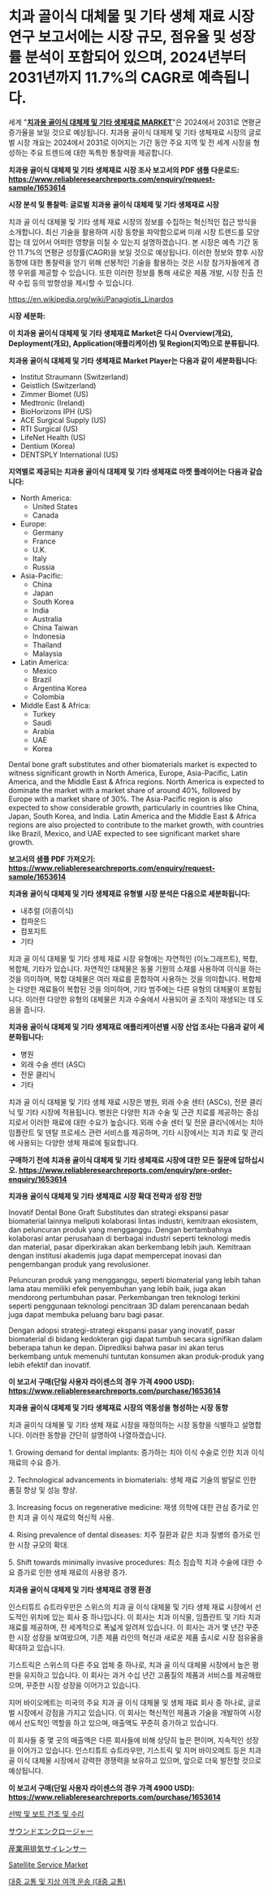 <p><h1>치과 골이식 대체물 및 기타 생체 재료 시장 연구 보고서에는 시장 규모, 점유율 및 성장률 분석이 포함되어 있으며, 2024년부터 2031년까지 11.7%의 CAGR로 예측됩니다.</h1></p><p>세계 "<strong><a href="https://www.reliableresearchreports.com/dental-bone-graft-substitutes-and-other-biomaterials-r1653614">치과용 골이식 대체제 및 기타 생체재료 MARKET</a></strong>"은 2024에서 2031로 연평균 증가율을 보일 것으로 예상됩니다. 치과용 골이식 대체제 및 기타 생체재료 시장의 글로벌 시장 개요는 2024에서 2031로 이어지는 기간 동안 주요 지역 및 전 세계 시장을 형성하는 주요 트렌드에 대한 독특한 통찰력을 제공합니다.</p>
<p><strong>치과용 골이식 대체제 및 기타 생체재료 시장 조사 보고서의 PDF 샘플 다운로드: <a href="https://www.reliableresearchreports.com/enquiry/request-sample/1653614">https://www.reliableresearchreports.com/enquiry/request-sample/1653614</a></strong></p>
<p><strong>시장 분석 및 통찰력: 글로벌 치과용 골이식 대체제 및 기타 생체재료 시장</strong></p>
<p><p>치과 골 이식 대체물 및 기타 생체 재료 시장의 정보를 수집하는 혁신적인 접근 방식을 소개합니다. 최신 기술을 활용하여 시장 동향을 파악함으로써 미래 시장 트렌드를 모양잡는 데 있어서 어떠한 영향을 미칠 수 있는지 설명하겠습니다. 본 시장은 예측 기간 동안 11.7%의 연평균 성장률(CAGR)을 보일 것으로 예상됩니다. 이러한 정보와 향후 시장 동향에 대한 통찰력을 얻기 위해 선봉적인 기술을 활용하는 것은 시장 참가자들에게 경쟁 우위를 제공할 수 있습니다. 또한 이러한 정보를 통해 새로운 제품 개발, 시장 진출 전략 수립 등의 방향성을 제시할 수 있습니다.</p></p>
<p><a href="%7CAUTHORITHY_DOMAIN_URL%7C">https://en.wikipedia.org/wiki/Panagiotis_Linardos</a></p>
<p><strong>시장 세분화:</strong></p>
<p><strong>이 치과용 골이식 대체제 및 기타 생체재료 Market은 다시 Overview(개요), Deployment(개요), Application(애플리케이션) 및 Region(지역)으로 분류됩니다.</strong></p>
<p><strong>치과용 골이식 대체제 및 기타 생체재료 Market Player는 다음과 같이 세분화됩니다:</strong></p>
<p><ul><li>Institut Straumann (Switzerland)</li><li>Geistlich (Switzerland)</li><li>Zimmer Biomet (US)</li><li>Medtronic (Ireland)</li><li>BioHorizons IPH (US)</li><li>ACE Surgical Supply (US)</li><li>RTI Surgical (US)</li><li>LifeNet Health (US)</li><li>Dentium (Korea)</li><li>DENTSPLY International (US)</li></ul></p>
<p><strong>지역별로 제공되는 치과용 골이식 대체제 및 기타 생체재료 마켓 플레이어는 다음과 같습니다:</strong></p>
<p><ul>
    <li>
        North America:
        <ul>
            <li>United States</li>
            <li>Canada</li>
        </ul>
    </li>
    <li>
        Europe:
        <ul>
            <li>Germany</li>
            <li>France</li>
            <li>U.K.</li>
            <li>Italy</li>
            <li>Russia</li>
        </ul>
    </li>
    <li>
        Asia-Pacific:
        <ul>
            <li>China</li>
            <li>Japan</li>
            <li>South Korea</li>
            <li>India</li>
            <li>Australia</li>
            <li>China Taiwan</li>
            <li>Indonesia</li>
            <li>Thailand</li>
            <li>Malaysia</li>
        </ul>
    </li>
    <li>
        Latin America:
        <ul>
            <li>Mexico</li>
            <li>Brazil</li>
            <li>Argentina Korea</li>
            <li>Colombia</li>
        </ul>
    </li>
    <li>
        Middle East & Africa:
        <ul>
            <li>Turkey</li>
            <li>Saudi</li>
            <li>Arabia</li>
            <li>UAE</li>
            <li>Korea</li>
        </ul>
    </li>
    </ul></p>
<p><p>Dental bone graft substitutes and other biomaterials market is expected to witness significant growth in North America, Europe, Asia-Pacific, Latin America, and the Middle East & Africa regions. North America is expected to dominate the market with a market share of around 40%, followed by Europe with a market share of 30%. The Asia-Pacific region is also expected to show considerable growth, particularly in countries like China, Japan, South Korea, and India. Latin America and the Middle East & Africa regions are also projected to contribute to the market growth, with countries like Brazil, Mexico, and UAE expected to see significant market share growth.</p></p>
<p><strong>보고서의 샘플 PDF 가져오기: <a href="https://www.reliableresearchreports.com/enquiry/request-sample/1653614">https://www.reliableresearchreports.com/enquiry/request-sample/1653614</a></strong></p>
<p><strong>치과용 골이식 대체제 및 기타 생체재료 유형별 시장 분석은 다음으로 세분화됩니다:</strong></p>
<p><ul><li>내추럴 (이종이식)</li><li>컴파운드</li><li>컴포지트</li><li>기타</li></ul></p>
<p><p>치과 골 이식 대체물 및 기타 생체 재료 시장 유형에는 자연적인 (이노그래프트), 복합, 복합체, 기타가 있습니다. 자연적인 대체물은 동물 기원의 소재를 사용하여 이식을 하는 것을 의미하며, 복합 대체물은 여러 재료를 혼합하여 사용하는 것을 의미합니다. 복합체는 다양한 재료들이 복합된 것을 의미하며, 기타 범주에는 다른 유형의 대체물이 포함됩니다. 이러한 다양한 유형의 대체물은 치과 수술에서 사용되어 골 조직이 재생되는 데 도움을 줍니다.</p></p>
<p><strong>치과용 골이식 대체제 및 기타 생체재료 애플리케이션별 시장 산업 조사는 다음과 같이 세분화됩니다:</strong></p>
<p><ul><li>병원</li><li>외래 수술 센터 (ASC)</li><li>전문 클리닉</li><li>기타</li></ul></p>
<p><p>치과 골 이식 대체물 및 기타 생체 재료 시장은 병원, 외래 수술 센터 (ASCs), 전문 클리닉 및 기타 시장에 적용됩니다. 병원은 다양한 치과 수술 및 근관 치료를 제공하는 중심지로서 이러한 재료에 대한 수요가 높습니다. 외래 수술 센터 및 전문 클리닉에서는 치아 임플란트 및 덴탈 프로세스 관련 서비스를 제공하며, 기타 시장에서는 치과 치료 및 관리에 사용되는 다양한 생체 재료에 필요합니다.</p></p>
<p><strong>구매하기 전에 치과용 골이식 대체제 및 기타 생체재료 시장에 대한 모든 질문에 답하십시오. <a href="https://www.reliableresearchreports.com/enquiry/pre-order-enquiry/1653614">https://www.reliableresearchreports.com/enquiry/pre-order-enquiry/1653614</a></strong></p>
<p><strong>치과용 골이식 대체제 및 기타 생체재료 시장 확대 전략과 성장 전망</strong></p>
<p><p>Inovatif Dental Bone Graft Substitutes dan strategi ekspansi pasar biomaterial lainnya meliputi kolaborasi lintas industri, kemitraan ekosistem, dan peluncuran produk yang mengganggu. Dengan bertambahnya kolaborasi antar perusahaan di berbagai industri seperti teknologi medis dan material, pasar diperkirakan akan berkembang lebih jauh. Kemitraan dengan institusi akademis juga dapat mempercepat inovasi dan pengembangan produk yang revolusioner.</p><p>Peluncuran produk yang mengganggu, seperti biomaterial yang lebih tahan lama atau memiliki efek penyembuhan yang lebih baik, juga akan mendorong pertumbuhan pasar. Perkembangan tren teknologi terkini seperti penggunaan teknologi pencitraan 3D dalam perencanaan bedah juga dapat membuka peluang baru bagi pasar.</p><p>Dengan adopsi strategi-strategi ekspansi pasar yang inovatif, pasar biomaterial di bidang kedokteran gigi dapat tumbuh secara signifikan dalam beberapa tahun ke depan. Diprediksi bahwa pasar ini akan terus berkembang untuk memenuhi tuntutan konsumen akan produk-produk yang lebih efektif dan inovatif.</p></p>
<p><strong>이 보고서 구매(단일 사용자 라이센스의 경우 가격 4900 USD): <a href="https://www.reliableresearchreports.com/purchase/1653614">https://www.reliableresearchreports.com/purchase/1653614</a></strong></p>
<p><strong>치과용 골이식 대체제 및 기타 생체재료 시장의 역동성을 형성하는 시장 동향</strong></p>
<p><p>치과 골이식 대체물 및 기타 생체 재료 시장을 재정의하는 시장 동향을 식별하고 설명합니다. 이러한 동향을 간단히 설명하여 나열하겠습니다.</p><p>1. Growing demand for dental implants: 증가하는 치아 이식 수술로 인한 치과 이식 재료의 수요 증가.</p><p>2. Technological advancements in biomaterials: 생체 재료 기술의 발달로 인한 품질 향상 및 성능 향상.</p><p>3. Increasing focus on regenerative medicine: 재생 의학에 대한 관심 증가로 인한 치과 골 이식 재료의 혁신적 사용.</p><p>4. Rising prevalence of dental diseases: 치주 질환과 같은 치과 질병의 증가로 인한 시장 규모의 확대.</p><p>5. Shift towards minimally invasive procedures: 최소 침습적 치과 수술에 대한 수요 증가로 인한 생체 재료의 사용량 증가.</p></p>
<p><strong>치과용 골이식 대체제 및 기타 생체재료 경쟁 환경</strong></p>
<p><p>인스티튜트 슈트라우만은 스위스의 치과 골 이식 대체물 및 기타 생체 재료 시장에서 선도적인 위치에 있는 회사 중 하나입니다. 이 회사는 치과 이식물, 임플란트 및 기타 치과 재료를 제공하며, 전 세계적으로 폭넓게 알려져 있습니다. 이 회사는 과거 몇 년간 꾸준한 시장 성장을 보여왔으며, 기존 제품 라인의 혁신과 새로운 제품 출시로 시장 점유율을 확대하고 있습니다.</p><p>기스트릭은 스위스의 다른 주요 업체 중 하나로, 치과 골 이식 대체물 시장에서 높은 평판을 유지하고 있습니다. 이 회사는 과거 수십 년간 고품질의 제품과 서비스를 제공해왔으며, 꾸준한 시장 성장을 이어가고 있습니다.</p><p>지머 바이오메트는 미국의 주요 치과 골 이식 대체물 및 생체 재료 회사 중 하나로, 글로벌 시장에서 강점을 가지고 있습니다. 이 회사는 혁신적인 제품과 기술을 개발하여 시장에서 선도적인 역할을 하고 있으며, 매출액도 꾸준히 증가하고 있습니다.</p><p>이 회사들 중 몇 곳의 매출액은 다른 회사들에 비해 상당히 높은 편이며, 지속적인 성장을 이어가고 있습니다. 인스티튜트 슈트라우만, 기스트릭 및 지머 바이오메트 등은 치과 골 이식 대체물 시장에서 강력한 경쟁력을 보유하고 있으며, 앞으로 더욱 발전할 것으로 예상됩니다.</p></p>
<p><strong>이 보고서 구매(단일 사용자 라이센스의 경우 가격 4900 USD): <a href="https://www.reliableresearchreports.com/purchase/1653614">https://www.reliableresearchreports.com/purchase/1653614</a></strong></p>
<p><p><a href="https://github.com/KellyLyncyh543964/Market-Research-Report-List-3/blob/main/955780491534.md">선박 및 보트 건조 및 수리</a></p><p><a href="https://github.com/roulaayoub-saad/Market-Research-Report-List-3/blob/main/934410173598.md">サウンドエンクロージャー</a></p><p><a href="https://github.com/zjkmgcs938405/Market-Research-Report-List-4/blob/main/712759273597.md">産業用排気サイレンサー</a></p><p><a href="https://www.linkedin.com/pulse/satellite-service-market-size-type-tv-servicesatellite-76jhe?trackingId=up%2FaQOsRTSe%2BoY5I%2BlckOA%3D%3D">Satellite Service Market</a></p><p><a href="https://github.com/rcabello548/Market-Research-Report-List-3/blob/main/947091291535.md">대중 교통 및 지상 여객 운송 (대중 교통)</a></p></p>
